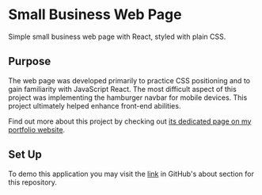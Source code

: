 # Small Business Web Page

Simple small business web page with React, styled with plain CSS.

## Purpose
The web page was developed primarily to practice CSS positioning and to gain familiarity with JavaScript React. The most difficult aspect of this project was implementing the hamburger navbar for mobile devices. This project ultimately helped enhance front-end abilities.

Find out more about this project by checking out [its dedicated page on my portfolio website](https://rxvs.dev/projects/small-business).

## Set Up
To demo this application you may visit the [link](https://business-website-one.vercel.app/) in GitHub's about section for this repository.


